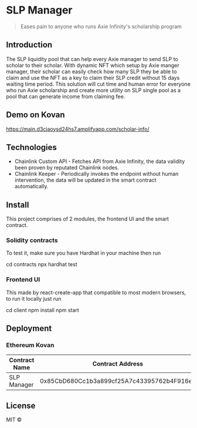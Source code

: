 # SLP Manager

> Eases pain to anyone who runs Axie Infinity's scholarship program

## Introduction

The SLP liquidity pool that can help every Axie manager to send SLP to scholar to their scholar. With dynamic NFT which setup by Axie manger manager, their scholar can easily check how many SLP they be able to claim and use the NFT as a key to claim their SLP credit without 15 days waiting time period. This solution will cut time and human error for everyone who run Axie scholarship and create more utility on SLP single pool as a pool that can generate income from claiming fee.

## Demo on Kovan
https://main.d3cjaoysd24hs7.amplifyapp.com/scholar-info/

## Technologies

* Chainlink Custom API - Fetches API from Axie Infinity, the data validity been proven by reputated Chainlink nodes.
* Chainlink Keeper - Periodically invokes the endpoint without human intervention, the data will be updated in the smart contract automatically.


## Install

This project comprises of 2 modules, the frontend UI and the smart contract.

### Solidity contracts

To test it, make sure you have Hardhat in your machine then run

cd contracts
npx hardhat test

### Frontend UI

This made by react-create-app that compatible to most modern browsers, to run it locally just run

cd client
npm install
npm start

## Deployment

### Ethereum Kovan

Contract Name | Contract Address 
--- | --- 
SLP Manager | 0x85CbD680Cc1b3a899cf25A7c43395762b4F916eE 


## License

MIT ©
